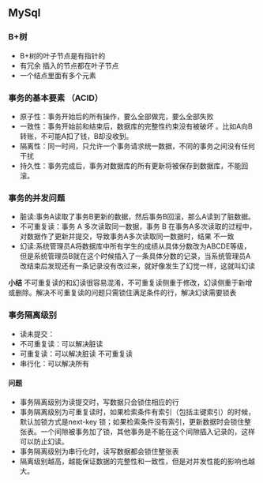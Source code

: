 ## MySql

### B+树

- B+树的叶子节点是有指针的
- 有冗余 插入的节点都在叶子节点
- 一个结点里面有多个元素


### 事务的基本要素 （ACID）

- 原子性：事务开始后的所有操作，要么全部做完，要么全部失败
- 一致性：事务开始前和结束后，数据库的完整性约束没有被破坏 。比如A向B转账，不可能A扣了钱，B却没收到。
- 隔离性：同一时间，只允许一个事务请求统一数据，不同的事务之间没有任何干扰
- 持久性：事务完成后，事务对数据库的所有更新将被保存到数据库，不能回滚。

### 事务的并发问题

- 脏读:事务A读取了事务B更新的数据，然后事务B回滚，那么A读到了脏数据。
- 不可重复读：事务 A 多次读取同一数据，事务 B 在事务A多次读取的过程中，对数据作了更新并提交，导致事务A多次读取同一数据时，结果 不一致
- 幻读:系统管理员A将数据库中所有学生的成绩从具体分数改为ABCDE等级，但是系统管理员B就在这个时候插入了一条具体分数的记录，当系统管理员A改结束后发现还有一条记录没有改过来，就好像发生了幻觉一样，这就叫幻读

**小结** 不可重复读的和幻读很容易混淆，不可重复读侧重于修改，幻读侧重于新增或删除。解决不可重复读的问题只需锁住满足条件的行，解决幻读需要锁表

### 事务隔离级别

- 读未提交：
- 不可重复读：可以解决脏读
- 可重复读：可以解决脏读 不可重复读
- 串行化：可以解决所有

#### 问题

- 事务隔离级别为读提交时，写数据只会锁住相应的行
- 事务隔离级别为可重复读时，如果检索条件有索引（包括主键索引）的时候，默认加锁方式是next-key 锁；如果检索条件没有索引，更新数据时会锁住整张表。一个间隙被事务加了锁，其他事务是不能在这个间隙插入记录的，这样可以防止幻读。
- 事务隔离级别为串行化时，读写数据都会锁住整张表
-  隔离级别越高，越能保证数据的完整性和一致性，但是对并发性能的影响也越大。